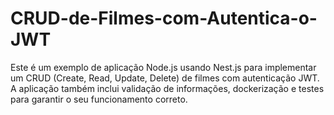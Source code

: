 # CRUD-de-Filmes-com-Autentica-o-JWT
Este é um exemplo de aplicação Node.js usando Nest.js para implementar um CRUD (Create, Read, Update, Delete) de filmes com autenticação JWT. A aplicação também inclui validação de informações, dockerização e testes para garantir o seu funcionamento correto.
